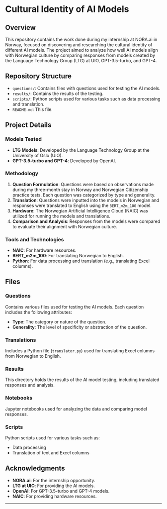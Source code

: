 # Cultural Identity of AI Models

## Overview
This repository contains the work done during my internship at NORA.ai in Norway, focused on discovering and researching the cultural identity of different AI models. The project aimed to analyze how well AI models align with Norwegian culture by comparing responses from models created by the Language Technology Group (LTG) at UIO, GPT-3.5-turbo, and GPT-4.

## Repository Structure

- `questions/`: Contains files with questions used for testing the AI models.
- `results/`: Contains the results of the testing.
- `scripts/`: Python scripts used for various tasks such as data processing and translation.
- `README.md`: This file.

## Project Details

### Models Tested
- **LTG Models**: Developed by the Language Technology Group at the University of Oslo (UIO).
- **GPT-3.5-turbo and GPT-4**: Developed by OpenAI.

### Methodology
1. **Question Formulation**: Questions were based on observations made during my three-month stay in Norway and Norwegian Citizenship practice tests. Each question was categorized by type and generality.
2. **Translation**: Questions were inputted into the models in Norwegian and responses were translated to English using the `BERT_m2m_100` model.
3. **Hardware**: The Norwegian Artificial Intelligence Cloud (NAIC) was utilized for running the models and translations.
4. **Comparison and Analysis**: Responses from the models were compared to evaluate their alignment with Norwegian culture.

### Tools and Technologies
- **NAIC**: For hardware resources.
- **BERT_m2m_100**: For translating Norwegian to English.
- **Python**: For data processing and translation (e.g., translating Excel columns).

## Files

### Questions
Contains various files used for testing the AI models. Each question includes the following attributes:
- **Type**: The category or nature of the question.
- **Generality**: The level of specificity or abstraction of the question.

### Translations
Includes a Python file (`translator.py`) used for translating Excel columns from Norwegian to English.

### Results
This directory holds the results of the AI model testing, including translated responses and analysis.

### Notebooks
Jupyter notebooks used for analyzing the data and comparing model responses.

### Scripts
Python scripts used for various tasks such as:
- Data processing
- Translation of text and Excel columns



## Acknowledgments
- **NORA.ai**: For the internship opportunity.
- **LTG at UIO**: For providing the AI models.
- **OpenAI**: For GPT-3.5-turbo and GPT-4 models.
- **NAIC**: For providing hardware resources.

---

